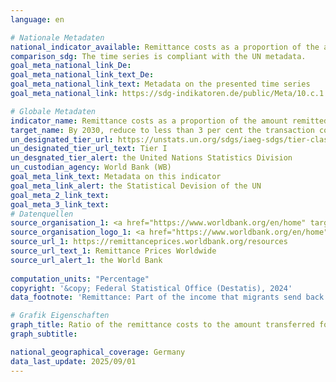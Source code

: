 ```yaml
---
language: en    

# Nationale Metadaten    
national_indicator_available: Remittance costs as a proportion of the amount remitted    
comparison_sdg: The time series is compliant with the UN metadata.    
goal_meta_national_link_De: 
goal_meta_national_link_text_De: 
goal_meta_national_link_text: Metadata on the presented time series
goal_meta_national_link: https://sdg-indikatoren.de/public/Meta/10.c.1.pdf    

# Globale Metadaten    
indicator_name: Remittance costs as a proportion of the amount remitted    
target_name: By 2030, reduce to less than 3 per cent the transaction costs of migrant remittances and eliminate remittance corridors with costs higher than 5 per cent    
un_designated_tier_url: https://unstats.un.org/sdgs/iaeg-sdgs/tier-classification/    
un_designated_tier_url_text: Tier I    
un_desgnated_tier_alert: the United Nations Statistics Division    
un_custodian_agency: World Bank (WB)    
goal_meta_link_text: Metadata on this indicator    
goal_meta_link_alert: the Statistical Devision of the UN    
goal_meta_2_link_text:     
goal_meta_3_link_text:         
# Datenquellen
source_organisation_1: <a href="https://www.worldbank.org/en/home" target="_blank" onclick="return confirm_alert('the World Bank','En');" title="Click here to go to the website of the organisation World Bank."> World Bank </a>
source_organisation_logo_1: <a href="https://www.worldbank.org/en/home" target="_blank" onclick="return confirm_alert('the World Bank','En');"><img src="https://sdg-indikatoren.de/public/OrgImgEn/wb.png" alt="Logo wb" style="height:60px; width:148px"/></a>
source_url_1: https://remittanceprices.worldbank.org/resources
source_url_text_1: Remittance Prices Worldwide
source_url_alert_1: the World Bank
    
computation_units: "Percentage"    
copyright: '&copy; Federal Statistical Office (Destatis), 2024'    
data_footnote: 'Remittance: Part of the income that migrants send back to the home country in the form of money, primarily to support their families.'    

# Grafik Eigenschaften    
graph_title: Ratio of the remittance costs to the amount transferred for 200 USD from Germany to a foreign country
graph_subtitle:     

national_geographical_coverage: Germany    
data_last_update: 2025/09/01    
---
```


<span></span>